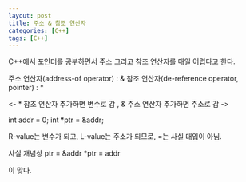 ```yaml
---
layout: post
title: 주소 & 참조 연산자
categories: [C++]
tags: [C++]
---
```


C++에서 포인터를 공부하면서 주소 그리고 참조 연산자를 매일 어렵다고 한다.

주소 연산자(address-of operator) : &
참조 연산자(de-reference operator, pointer) : *

<- * 참조 연산자 추가하면 변수로 감 , & 주소 연산자 추가하면 주소로 감 ->

int addr = 0;
int *ptr = &addr;

R-value는 변수가 되고, L-value는 주소가 되므로, =는 사실 대입이 아님.

사실 개념상
ptr = &addr
*ptr = addr

이 맞다.
